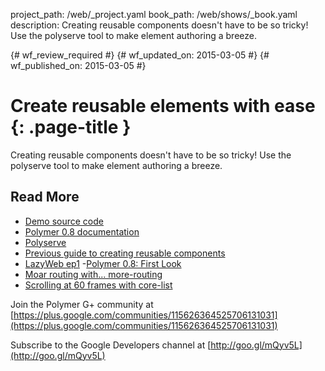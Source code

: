 project_path: /web/_project.yaml
book_path: /web/shows/_book.yaml
description: Creating reusable components doesn't have to be so tricky! Use the polyserve tool to make element authoring a breeze.

{# wf_review_required #}
{# wf_updated_on: 2015-03-05 #}
{# wf_published_on: 2015-03-05 #}

# Create reusable elements with ease {: .page-title }

Creating reusable components doesn't have to be so tricky! Use the polyserve tool to make element authoring a breeze.

## Read More

- [Demo source code](https://github.com/robdodson/polycasts/tree/master/ep14-reusable-elements)
- [Polymer 0.8 documentation](https://www.polymer-project.org/0.8/)
- [Polyserve](https://github.com/polymerlabs/polyserve)
- [Previous guide to creating reusable components](https://www.polymer-project.org/0.5/docs/start/reusableelements.html)
- [LazyWeb ep1](https://www.youtube.com/watch?v=REAnmF5FHUA)
-[Polymer 0.8: First Look](https://www.youtube.com/watch?v=cyf-17lWkYE&list=PLOU2XLYxmsII5c3Mgw6fNYCzaWrsM3sMN&index=2&feature=iv&src_vid=p7Q1mQtFGM8&annotation_id=annotation_2431945317)
- [Moar routing with... more-routing](https://www.youtube.com/watch?v=-67kb7poIT8&list=PLOU2XLYxmsII5c3Mgw6fNYCzaWrsM3sMN&index=4&feature=iv&src_vid=p7Q1mQtFGM8&annotation_id=annotation_1833456187)
- [Scrolling at 60 frames with core-list](https://www.youtube.com/watch?v=2UKPRbrw3Kk&list=PLOU2XLYxmsII5c3Mgw6fNYCzaWrsM3sMN&index=3&feature=iv&src_vid=p7Q1mQtFGM8&annotation_id=annotation_2675568095)

Join the Polymer G+ community at [https://plus.google.com/communities/115626364525706131031](https://plus.google.com/communities/115626364525706131031)

Subscribe to the Google Developers channel at [http://goo.gl/mQyv5L](http://goo.gl/mQyv5L)
